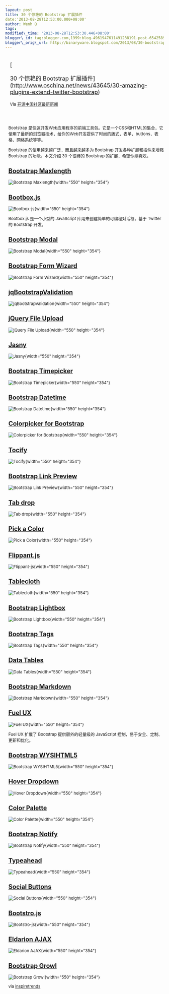 ```yaml
--- 
layout: post 
title: 30 个惊艳的 Bootstrap 扩展插件 
date:'2013-08-28T12:53:00.000+08:00' 
author: Wenh Q
tags:
modified\_time: '2013-08-28T12:53:30.446+08:00' 
blogger\_id: tag:blogger.com,1999:blog-4961947611491238191.post-6542589572980917128
blogger\_orig\_url: http://binaryware.blogspot.com/2013/08/30-bootstrap.html
---
```

<div style="margin: 10px; padding: 5px;">

<div style="font-size: 18px;">

[

30 个惊艳的 Bootstrap
扩展插件](http://www.oschina.net/news/43645/30-amazing-plugins-extend-twitter-bootstrap)

</div>

<div style="font-size: 13px;">

Via [开源中国社区最新新闻](http://www.oschina.net/?from=rss)

</div>

</div>

<div style="font-size: 13px; padding: 15px 0 10px 10px;">

Bootstrap
是快速开发Web应用程序的前端工具包。它是一个CSS和HTML的集合，它使用了最新的浏览器技术，给你的Web开发提供了时尚的版式，表单，buttons，表格，网格系统等等。

Bootstrap 的使用越来越广泛，而且越来越多为 Bootstrap
开发各种扩展和插件来增强 Bootstrap 的功能。本文介绍 30 个很棒的
Bootstrap 的扩展，希望你能喜欢。

[Bootstrap Maxlength](http://mimo84.github.io/bootstrap-maxlength/)
-------------------------------------------------------------------

![Bootstrap
Maxlength](http://static.oschina.net/uploads/img/201308/28085526_Nv1c.jpg){width="550"
height="354"}



[Bootbox.js](http://www.oschina.net/p/bootbox)
----------------------------------------------

![Bootbox-js](http://static.oschina.net/uploads/img/201308/28085526_gxKZ.jpg){width="550"
height="354"}

Bootbox.js 是一个小型的 JavaScript 库用来创建简单的可编程对话框，基于
Twitter 的 Bootstrap 开发。



[Bootstrap Modal](http://jschr.github.io/bootstrap-modal/)
----------------------------------------------------------

![Bootstrap
Modal](http://static.oschina.net/uploads/img/201308/28085526_oNPy.jpg){width="550"
height="354"}



[Bootstrap Form Wizard](http://www.panopta.com/2013/02/06/bootstrap-application-wizard/)
----------------------------------------------------------------------------------------

![Bootstrap Form
Wizard](http://static.oschina.net/uploads/img/201308/28085526_8YrW.jpg){width="550"
height="354"}



[jqBootstrapValidation](http://reactiveraven.github.io/jqBootstrapValidation/)
------------------------------------------------------------------------------

![jqBootstrapValidation](http://static.oschina.net/uploads/img/201308/28085527_iO4V.jpg){width="550"
height="354"}



[jQuery File Upload](http://blueimp.github.io/jQuery-File-Upload/)
------------------------------------------------------------------

![jQuery File
Upload](http://static.oschina.net/uploads/img/201308/28085527_j82U.jpg){width="550"
height="354"}



[Jasny](http://jasny.github.io/bootstrap/index.html)
----------------------------------------------------

![Jasny](http://static.oschina.net/uploads/img/201308/28085527_ta2g.jpg){width="550"
height="354"}



[Bootstrap Timepicker](http://jdewit.github.io/bootstrap-timepicker/)
---------------------------------------------------------------------

![Bootstrap
Timepicker](http://static.oschina.net/uploads/img/201308/28085528_S0bY.jpg){width="550"
height="354"}



[Bootstrap Datetime](http://tarruda.github.io/bootstrap-datetimepicker/)
------------------------------------------------------------------------

![Bootstrap
Datetime](http://static.oschina.net/uploads/img/201308/28085528_Qznt.jpg){width="550"
height="354"}



[Colorpicker for Bootstrap](http://xaguilars.github.io/bootstrap-colorpicker/)
------------------------------------------------------------------------------

![Colorpicker for
Bootstrap](http://static.oschina.net/uploads/img/201308/28085528_myUt.jpg){width="550"
height="354"}



[Tocify](http://gregfranko.com/jquery.tocify.js/)
-------------------------------------------------

![Tocify](http://static.oschina.net/uploads/img/201308/28085529_So1Q.jpg){width="550"
height="354"}



[Bootstrap Link Preview](http://romainpiel.com/linkpreview/)
------------------------------------------------------------

![Bootstrap Link
Preview](http://static.oschina.net/uploads/img/201308/28085529_PxCV.jpg){width="550"
height="354"}



[Tab drop](http://www.eyecon.ro/bootstrap-tabdrop/)
---------------------------------------------------

![Tab
drop](http://static.oschina.net/uploads/img/201308/28085530_cLhL.jpg){width="550"
height="354"}



[Pick a Color](http://lauren.github.io/pick-a-color/)
-----------------------------------------------------

![Pick a
Color](http://static.oschina.net/uploads/img/201308/28085530_IVVb.jpg){width="550"
height="354"}



[Flippant.js](http://labs.mintchaos.com/flippant.js/)
-----------------------------------------------------

![Flippant-js](http://static.oschina.net/uploads/img/201308/28085531_84Sm.jpg){width="550"
height="354"}



[Tablecloth](http://tableclothjs.com/)
--------------------------------------

![Tablecloth](http://static.oschina.net/uploads/img/201308/28085531_t3EU.jpg){width="550"
height="354"}



[Bootstrap Lightbox](http://jbutz.github.io/bootstrap-lightbox/)
----------------------------------------------------------------

![Bootstrap
Lightbox](http://static.oschina.net/uploads/img/201308/28085531_pBvZ.jpg){width="550"
height="354"}



[Bootstrap Tags](http://maxwells.github.io/bootstrap-tags.html)
---------------------------------------------------------------

![Bootstrap
Tags](http://static.oschina.net/uploads/img/201308/28085532_umct.jpg){width="550"
height="354"}



[Data Tables](http://www.datatables.net/blog/Twitter_Bootstrap_2)
-----------------------------------------------------------------

![Data
Tables](http://static.oschina.net/uploads/img/201308/28085532_ZmqK.jpg){width="550"
height="354"}



[Bootstrap Markdown](http://toopay.github.io/bootstrap-markdown/)
-----------------------------------------------------------------

![Bootstrap
Markdown](http://static.oschina.net/uploads/img/201308/28085532_tfJf.jpg){width="550"
height="354"}



[Fuel UX](http://www.oschina.net/p/fuelux)
------------------------------------------

![Fuel
UX](http://static.oschina.net/uploads/img/201308/28085533_0cmA.jpg){width="550"
height="354"}

Fuel UX 扩展了 Bootstrap 提供额外的轻量级的 JavaScript
控制，易于安全、定制、更新和优化。



[Bootstrap WYSIHTML5](http://www.oschina.net/p/bootstrap-wysihtml5)
-------------------------------------------------------------------

![Bootstrap
WYSIHTML5](http://static.oschina.net/uploads/img/201308/28085533_Fdzt.jpg){width="550"
height="354"}



[Hover Dropdown](http://cameronspear.com/demos/twitter-bootstrap-hover-dropdown/)
---------------------------------------------------------------------------------

![Hover
Dropdown](http://static.oschina.net/uploads/img/201308/28085534_93aE.jpg){width="550"
height="354"}



[Color Palette](http://extremefe.github.io/bootstrap-colorpalette/)
-------------------------------------------------------------------

![Color
Palette](http://static.oschina.net/uploads/img/201308/28085534_qCA3.jpg){width="550"
height="354"}



[Bootstrap Notify](http://goodybag.github.io/bootstrap-notify/)
---------------------------------------------------------------

![Bootstrap
Notify](http://static.oschina.net/uploads/img/201308/28085535_NS7T.jpg){width="550"
height="354"}



[Typeahead](http://twitter.github.io/typeahead.js/)
---------------------------------------------------

![Typeahead](http://static.oschina.net/uploads/img/201308/28085535_ZuJY.jpg){width="550"
height="354"}



[Social Buttons](http://noizwaves.github.io/bootstrap-social-buttons/)
----------------------------------------------------------------------

![Social
Buttons](http://static.oschina.net/uploads/img/201308/28085535_KMVY.jpg){width="550"
height="354"}



[Bootstro.js](http://clu3.github.io/bootstro.js/)
-------------------------------------------------

![Bootstro-js](http://static.oschina.net/uploads/img/201308/28085536_5Rve.jpg){width="550"
height="354"}



[Eldarion AJAX](http://uk013.gondor.co/)
----------------------------------------

![Eldarion
AJAX](http://static.oschina.net/uploads/img/201308/28085536_9xMF.jpg){width="550"
height="354"}



[Bootstrap Growl](https://github.com/ifightcrime/bootstrap-growl)
-----------------------------------------------------------------

![Bootstrap
Growl](http://static.oschina.net/uploads/img/201308/28085536_Kt3d.jpg){width="550"
height="354"}



via
[inspiretrends](http://inspiretrends.com/30-amazing-plugins-extend-twitter-bootstrap/)

</div>
